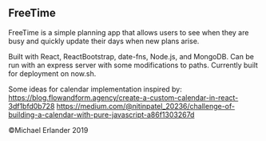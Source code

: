 ## FreeTime

FreeTime is a simple planning app that allows users to see when they are busy and quickly update their days when new plans arise.

Built with React, ReactBootstrap, date-fns, Node.js, and MongoDB.
Can be run with an express server with some modifications to paths.
Currently built for deployment on now.sh.

Some ideas for calendar implementation inspired by:
https://blog.flowandform.agency/create-a-custom-calendar-in-react-3df1bfd0b728
https://medium.com/@nitinpatel_20236/challenge-of-building-a-calendar-with-pure-javascript-a86f1303267d


©Michael Erlander 2019 
